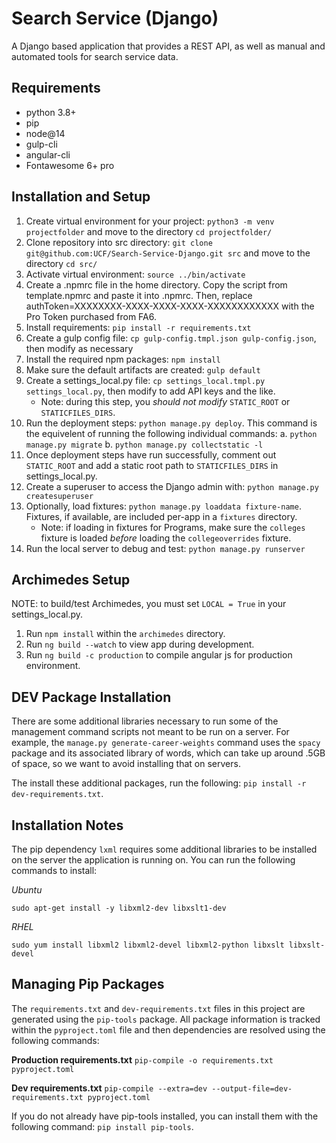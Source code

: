 # Search Service (Django)

A Django based application that provides a REST API, as well as manual and automated tools for search service data.

## Requirements
- python 3.8+
- pip
- node@14
- gulp-cli
- angular-cli
- Fontawesome 6+ pro

## Installation and Setup

1. Create virtual environment for your project: `python3 -m venv projectfolder` and move to the directory `cd projectfolder/`
2. Clone repository into src directory: `git clone git@github.com:UCF/Search-Service-Django.git src` and move to the directory `cd src/`
3. Activate virtual environment: `source ../bin/activate`
4. Create a .npmrc file in the home directory. Copy the script from template.npmrc and paste it into .npmrc. Then, replace authToken=XXXXXXXX-XXXX-XXXX-XXXX-XXXXXXXXXXXX with the Pro Token purchased from FA6.
5. Install requirements: `pip install -r requirements.txt`
6. Create a gulp config file: `cp gulp-config.tmpl.json gulp-config.json`, then modify as necessary
7. Install the required npm packages: `npm install`
8. Make sure the default artifacts are created: `gulp default`
9. Create a settings_local.py file: `cp settings_local.tmpl.py settings_local.py`, then modify to add API keys and the like.
    - Note: during this step, you _should not modify_ `STATIC_ROOT` or `STATICFILES_DIRS`.
10. Run the deployment steps: `python manage.py deploy`. This command is the equivelent of running the following individual commands:
    a. `python manage.py migrate`
    b. `python manage.py collectstatic -l`
11. Once deployment steps have run successfully, comment out `STATIC_ROOT` and add a static root path to `STATICFILES_DIRS` in settings_local.py.
12. Create a superuser to access the Django admin with: `python manage.py createsuperuser`
13. Optionally, load fixtures: `python manage.py loaddata fixture-name`. Fixtures, if available, are included per-app in a `fixtures` directory.
    - Note: if loading in fixtures for Programs, make sure the `colleges` fixture is loaded _before_ loading the `collegeoverrides` fixture.
14. Run the local server to debug and test: `python manage.py runserver`

## Archimedes Setup

NOTE: to build/test Archimedes, you must set `LOCAL = True` in your settings_local.py.

1. Run `npm install` within the `archimedes` directory.
2. Run `ng build --watch` to view app during development.
3. Run `ng build -c production` to compile angular js for production environment.

## DEV Package Installation

There are some additional libraries necessary to run some of the management command scripts not meant to be run on a server. For example, the `manage.py generate-career-weights` command uses the `spacy` package and its associated library of words, which can take up around .5GB of space, so we want to avoid installing that on servers.

The install these additional packages, run the following: `pip install -r dev-requirements.txt`.

## Installation Notes
The pip dependency `lxml` requires some additional libraries to be installed on the server the application is running on. You can run the following commands to install:

*Ubuntu*
```
sudo apt-get install -y libxml2-dev libxslt1-dev
```

*RHEL*
```
sudo yum install libxml2 libxml2-devel libxml2-python libxslt libxslt-devel
```

## Managing Pip Packages

The `requirements.txt` and `dev-requirements.txt` files in this project are generated using the `pip-tools` package. All package information is tracked within the `pyproject.toml` file and then dependencies are resolved using the following commands:

**Production requirements.txt**
`pip-compile -o requirements.txt pyproject.toml`

**Dev requirements.txt**
`pip-compile --extra=dev --output-file=dev-requirements.txt pyproject.toml`

If you do not already have pip-tools installed, you can install them with the following command: `pip install pip-tools`.

